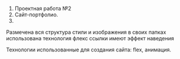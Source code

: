 1. Проектная работа №2
2. Сайт-портфолио. 
3. 
Размечена вся структура
стили и изображения в своих папках
использована технология флекс
ссылки имеют эффект наведения

Технологии использованные для создания сайта: flex, анимация.
